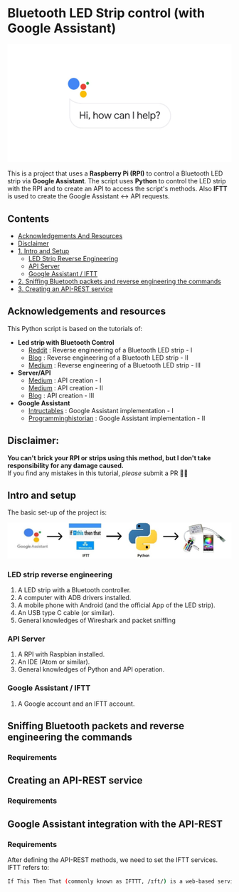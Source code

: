 # Bluetooth LED Strip control (with Google Assistant)

<p align="center">
    <img height="auto" width="auto" src="img/img0.jpg" />
</p>

This is a project that uses a **Raspberry Pi (RPI)** to control a Bluetooth LED strip via **Google Assistant**.
The script uses **Python** to control the LED strip with the RPI and to create an API to access the script's methods.
Also **IFTT** is used to create the Google Assistant <-> API requests.

## Contents

- [Acknowledgements And Resources](#acknowledgements-and-resources)
- [Disclaimer](#disclaimer)
- [1. Intro and Setup](#intro-and-Setup)
  - [LED Strip Reverse Engineering](#led-strip-reverse-engineering)
  - [API Server](#api-server)
  - [Google Assistant / IFTT](#google-assistant-iftt)
- [2. Sniffing Bluetooth packets and reverse engineering the commands](#sniffing-bluetooth-packets-and-reverse-engineering-the-commands)
- [3. Creating an API-REST service](creating-an-api-rest-service)

## Acknowledgements and resources

This Python script is based on the tutorials of:
  - **Led strip with Bluetooth Control**
    - [Reddit](https://www.reddit.com/r/homeassistant/comments/gnjqlp/reverse_engineering_bluetooth_led_strip_light/) : Reverse engineering of a Bluetooth LED strip - I
    - [Blog](http://nilhcem.com/iot/reverse-engineering-bluetooth-led-name-badge) : Reverse engineering of a Bluetooth LED strip - II
    - [Medium](https://medium.com/@urish/reverse-engineering-a-bluetooth-lightbulb-56580fcb7546) : Reverse engineering of a Bluetooth LED strip - III
  - **Server/API**
    - [Medium](https://medium.com/@sidhantpanda/raspberry-pi-home-automation-with-google-assistant-integration-part-1-software-71b3b8904205) : API creation - I
    - [Medium](https://medium.com/sysf/introduction-to-iot-with-raspberry-pi-and-node-js-using-rgb-led-lights-77f4750a5ea9) : API creation - II
    - [Blog](https://blog.miguelgrinberg.com/post/designing-a-restful-api-with-python-and-flask) : API creation - III
  - **Google Assistant**
    - [Intructables](https://www.instructables.com/Google-Home-Raspberry-Pi-Power-Strip/) : Google Assistant implementation - I
    - [Programminghistorian](https://programminghistorian.org/en/lessons/creating-apis-with-python-and-flask#installing-python-and-flask) : Google Assistant implementation - II

## **Disclaimer:**
**You can't brick your RPI or strips using this method, but I don't take responsibility for any damage caused.**  
If you find any mistakes in this tutorial, _please_ submit a PR 👍🏻

## Intro and setup

The basic set-up of the project is:

<p align="center">
    <img height="auto" width="auto" src="img/img1.jpg" />
</p>

### LED strip reverse engineering
1. A LED strip with a Bluetooth controller.
2. A computer with ADB drivers installed.
3. A mobile phone with Android (and the official App of the LED strip).
4. An USB type C cable (or similar).
5. General knowledges of Wireshark and packet sniffing

### API Server
1. A RPI with Raspbian installed.
2. An IDE (Atom or similar).
3. General knowledges of Python and API operation.

### Google Assistant / IFTT
1. A Google account and an IFTT account.

## Sniffing Bluetooth packets and reverse engineering the commands
### Requirements


## Creating an API-REST service
### Requirements

## Google Assistant integration with the API-REST
### Requirements
After defining the API-REST methods, we need to set the IFTT services. IFTT refers to:

```sh
If This Then That (commonly known as IFTTT, /ɪft/) is a web-based service that allows users to create chains of conditional statements triggered by changes that occur within other web services such as Gmail, Facebook, Telegram, Instagram, Pinterest or Google Assistant
```
